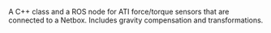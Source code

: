 A C++ class and a ROS node for ATI force/torque sensors that are connected to a Netbox. Includes gravity compensation and transformations.
